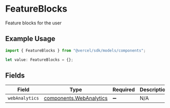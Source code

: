 # FeatureBlocks

Feature blocks for the user

## Example Usage

```typescript
import { FeatureBlocks } from "@vercel/sdk/models/components";

let value: FeatureBlocks = {};
```

## Fields

| Field                                                              | Type                                                               | Required                                                           | Description                                                        |
| ------------------------------------------------------------------ | ------------------------------------------------------------------ | ------------------------------------------------------------------ | ------------------------------------------------------------------ |
| `webAnalytics`                                                     | [components.WebAnalytics](../../models/components/webanalytics.md) | :heavy_minus_sign:                                                 | N/A                                                                |